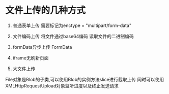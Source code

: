 # 文件上传的几种方式

1. 普通表单上传
需要标记为enctype = "multipart/form-data"

2. 文件编码上传
将文件通过base64编码
读取文件的二进制编码

3. formData异步上传
FormData

4. iframe无刷新页面

5. 大文件上传

File对象是Blob的子类,可以使用Blob的实例方法slice进行截取上传
同时可以使用XMLHttpRequestUpload对象监听进度以及终止发送请求
